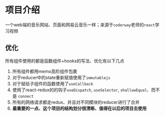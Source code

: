 # 项目介绍

一个web端的音乐网站、页面和网易云音乐一样；来源于`coderway`老师的`react`学习视频

## 优化

所有组件使用的都是函数组件+hooks的写法、优化有以下几点

1. 所有组件都用memo高阶组件包裹
2. 对于reducer中的state重新赋值使用了`immutablejs`
3. 对于赋给子组件的函数使用了`useCallback`
4. 使用了react-redux的的钩子`useDispatch`, `useSelector`, `shallowEqual`、而不是 `connect`
5. 所有的网络请求都走redux、并且对不同模块的reducer进行了合并
6. **最重要的一点、这个项目的结构划分很清晰、值得在以后的项目去使用**


